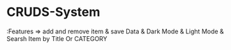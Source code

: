 # CRUDS-System
:Features => add and remove item &amp; save Data &amp; Dark Mode &amp; Light Mode &amp; Searsh Item by Title Or CATEGORY
